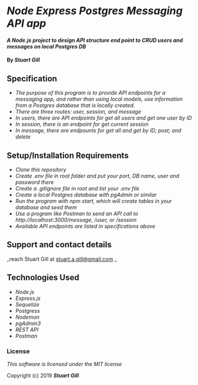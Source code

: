 # _Node Express Postgres Messaging API app_

#### _A Node.js project to design API structure end point to CRUD users and messages on local Postgres DB_

#### By _**Stuart Gill**_

## Specification

- _The purpose of this program is to provide API endpoints for a messaging app, and rather than using local models, use information from a Postgres database that is locally created._
- _There are three routes: user, session, and message_
- _In users, there are API endpoints for get all users and get one user by ID_
- _In session, there is an endpoint for get current session_
- _In message, there are endpounts for get all and get by ID; post; and delete_

## Setup/Installation Requirements

- _Clone this repository_
- _Create .env file in root folder and put your port, DB name, user and password there_
- _Create a .gitignore file in root and list your .env file_
- _Create a local Postgres database with pgAdmin or similar_
- _Run the program with npm start, which will create tables in your database and seed them_
- _Use a program like Postman to send an API call to http://localhost:3000/message, /user, or /session_
- _Available API endpoints are listed in specifications above_

## Support and contact details

_reach Stuart Gill at stuart.a.gill@gmail.com _

## Technologies Used

- _Node.js_
- _Express.js_
- _Sequelize_
- _Postgress_
- _Nodemon_
- _pgAdmin3_
- _REST API_
- _Postman_

### License

_This software is licensed under the MIT license_

Copyright (c) 2019 **_Stuart Gill_**
